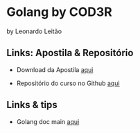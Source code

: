 # Golang by COD3R
by Leonardo Leitão

## Links: Apostila & Repositório

- Download da Apostila [aqui](http://files.cod3r.com.br/apostila-go.pdf)

- Repositório do curso no Github [aqui](https://github.com/cod3rcursos/curso-go)

## Links & tips

- Golang doc main [aqui](http://golang.org/doc/code.html)


